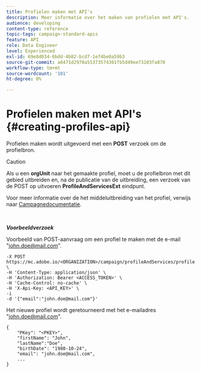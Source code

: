 ```yaml
---
title: Profielen maken met API's
description: Meer informatie over het maken van profielen met API's.
audience: developing
content-type: reference
topic-tags: campaign-standard-apis
feature: API
role: Data Engineer
level: Experienced
exl-id: 69e8d034-6bdd-4b82-bcd7-1ef4be0a59b3
source-git-commit: a6471d2970a55373574301fb5d49ee73103fa870
workflow-type: tm+mt
source-wordcount: '101'
ht-degree: 0%

---
```


# Profielen maken met API&#39;s {#creating-profiles-api}

Profielen maken wordt uitgevoerd met een **POST** verzoek om de profielbron.

>[!CAUTION]
>
>Als u een <b>orgUnit</b> naar het gemaakte profiel, moet u de profielbron met dit gebied uitbreiden en, na de publicatie van de uitbreiding, een verzoek van de POST op uitvoeren <b>ProfileAndServicesExt</b> eindpunt.
>
>Voor meer informatie over de het middeluitbreiding van het profiel, verwijs naar <a href="https://helpx.adobe.com/campaign/standard/administration/using/organizational-units.html#partitioning-profiles">Campagnedocumentatie</a>.

<br/>

***Voorbeeldverzoek***

Voorbeeld van POST-aanvraag om een profiel te maken met de e-mail &quot;john.doe@mail.com&quot;.

```
-X POST https://mc.adobe.io/<ORGANIZATION>/campaign/profileAndServices/profile \
-H 'Content-Type: application/json' \
-H 'Authorization: Bearer <ACCESS_TOKEN>' \
-H 'Cache-Control: no-cache' \
-H 'X-Api-Key: <API_KEY>' \
-i
-d '{"email":"john.doe@mail.com"}'
```

Het nieuwe profiel wordt geretourneerd met het e-mailadres &quot;john.doe@mail.com&quot;.

```
{
    "PKey": "<PKEY>",
    "firstName": "John",
    "lastName":"Doe",
    "birthDate": "1980-10-24",
    "email": "john.doe@mail.com",
    ...
}
```
